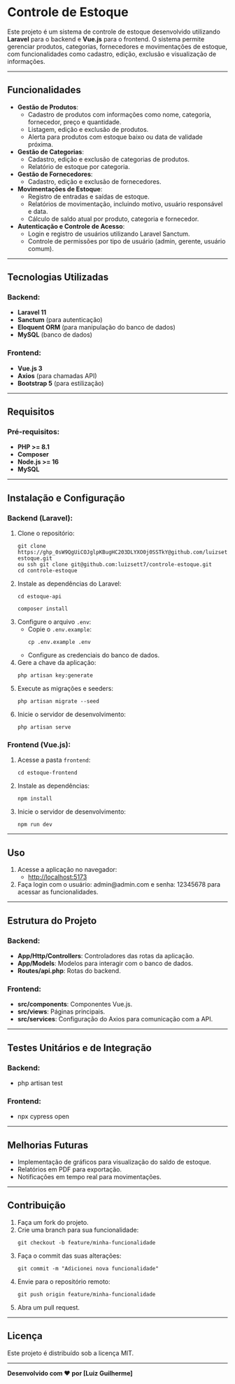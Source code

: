# Controle de Estoque

Este projeto é um sistema de controle de estoque desenvolvido utilizando **Laravel** para o backend e **Vue.js** para o frontend. O sistema permite gerenciar produtos, categorias, fornecedores e movimentações de estoque, com funcionalidades como cadastro, edição, exclusão e visualização de informações.

---

## Funcionalidades

<ul>
  <li><strong>Gestão de Produtos</strong>:
    <ul>
      <li>Cadastro de produtos com informações como nome, categoria, fornecedor, preço e quantidade.</li>
      <li>Listagem, edição e exclusão de produtos.</li>
      <li>Alerta para produtos com estoque baixo ou data de validade próxima.</li>
    </ul>
  </li>
  <li><strong>Gestão de Categorias</strong>:
    <ul>
      <li>Cadastro, edição e exclusão de categorias de produtos.</li>
      <li>Relatório de estoque por categoria.</li>
    </ul>
  </li>
  <li><strong>Gestão de Fornecedores</strong>:
    <ul>
      <li>Cadastro, edição e exclusão de fornecedores.</li>
    </ul>
  </li>
  <li><strong>Movimentações de Estoque</strong>:
    <ul>
      <li>Registro de entradas e saídas de estoque.</li>
      <li>Relatórios de movimentação, incluindo motivo, usuário responsável e data.</li>
      <li>Cálculo de saldo atual por produto, categoria e fornecedor.</li>
    </ul>
  </li>
  <li><strong>Autenticação e Controle de Acesso</strong>:
    <ul>
      <li>Login e registro de usuários utilizando Laravel Sanctum.</li>
      <li>Controle de permissões por tipo de usuário (admin, gerente, usuário comum).</li>
    </ul>
  </li>
</ul>

---

## Tecnologias Utilizadas

<h3>Backend:</h3>
<ul>
  <li><strong>Laravel 11</strong></li>
  <li><strong>Sanctum</strong> (para autenticação)</li>
  <li><strong>Eloquent ORM</strong> (para manipulação do banco de dados)</li>
  <li><strong>MySQL</strong> (banco de dados)</li>
</ul>

<h3>Frontend:</h3>
<ul>
  <li><strong>Vue.js 3</strong></li>
  <li><strong>Axios</strong> (para chamadas API)</li>
  <li><strong>Bootstrap 5</strong> (para estilização)</li>
</ul>

---

## Requisitos

<h3>Pré-requisitos:</h3>
<ul>
  <li><strong>PHP >= 8.1</strong></li>
  <li><strong>Composer</strong></li>
  <li><strong>Node.js >= 16</strong></li>
  <li><strong>MySQL</strong></li>
</ul>

---

## Instalação e Configuração

<h3>Backend (Laravel):</h3>

<ol>
  <li>Clone o repositório:
    <pre><code>git clone https://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@github.com/luizsett7/controle-estoque.git
ou ssh git clone git@github.com:luizsett7/controle-estoque.git    
cd controle-estoque</code></pre>
  </li>
  <li>Instale as dependências do Laravel:
    <pre><code>cd estoque-api</code></pre>
    <pre><code>composer install</code></pre>
  </li>
  <li>Configure o arquivo <code>.env</code>:
    <ul>
      <li>Copie o <code>.env.example</code>:
        <pre><code>cp .env.example .env</code></pre>
      </li>
      <li>Configure as credenciais do banco de dados.</li>
    </ul>
  </li>
  <li>Gere a chave da aplicação:
    <pre><code>php artisan key:generate</code></pre>
  </li>  
  <li>Execute as migrações e seeders:
    <pre><code>php artisan migrate --seed</code></pre>
  </li>
  <li>Inicie o servidor de desenvolvimento:
    <pre><code>php artisan serve</code></pre>
  </li>
</ol>

<h3>Frontend (Vue.js):</h3>

<ol>
  <li>Acesse a pasta <code>frontend</code>:
    <pre><code>cd estoque-frontend</code></pre>
  </li>
  <li>Instale as dependências:
    <pre><code>npm install</code></pre>
  </li>
  <li>Inicie o servidor de desenvolvimento:
    <pre><code>npm run dev</code></pre>
  </li>
</ol>

---

## Uso

<ol>
  <li>Acesse a aplicação no navegador:
    <ul>
      <li><a href="http://localhost:5173">http://localhost:5173</a></li>
    </ul>
  </li>
  <li>Faça login com o usuário: admin@admin.com e senha: 12345678 para acessar as funcionalidades.</li>
</ol>

---

## Estrutura do Projeto

<h3>Backend:</h3>
<ul>
  <li><strong>App/Http/Controllers</strong>: Controladores das rotas da aplicação.</li>
  <li><strong>App/Models</strong>: Modelos para interagir com o banco de dados.</li>
  <li><strong>Routes/api.php</strong>: Rotas do backend.</li>
</ul>

<h3>Frontend:</h3>
<ul>
  <li><strong>src/components</strong>: Componentes Vue.js.</li>
  <li><strong>src/views</strong>: Páginas principais.</li>
  <li><strong>src/services</strong>: Configuração do Axios para comunicação com a API.</li>
</ul>

---

## Testes Unitários e de Integração

<h3>Backend:</h3>
<ul>
  <li>php artisan test</li>
</ul>

<h3>Frontend:</h3>
<ul>  
  <li>npx cypress open</li>
</ul>

---

## Melhorias Futuras

<ul>
  <li>Implementação de gráficos para visualização do saldo de estoque.</li>
  <li>Relatórios em PDF para exportação.</li>
  <li>Notificações em tempo real para movimentações.</li>
</ul>

---

## Contribuição

<ol>
  <li>Faça um fork do projeto.</li>
  <li>Crie uma branch para sua funcionalidade:
    <pre><code>git checkout -b feature/minha-funcionalidade</code></pre>
  </li>
  <li>Faça o commit das suas alterações:
    <pre><code>git commit -m "Adicionei nova funcionalidade"</code></pre>
  </li>
  <li>Envie para o repositório remoto:
    <pre><code>git push origin feature/minha-funcionalidade</code></pre>
  </li>
  <li>Abra um pull request.</li>
</ol>

---

## Licença

Este projeto é distribuído sob a licença MIT.

---

<strong>Desenvolvido com ❤️ por [Luiz Guilherme]</strong>
